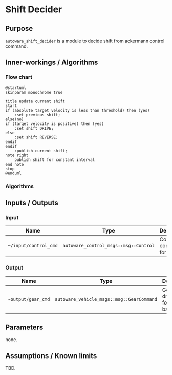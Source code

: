 # Shift Decider

## Purpose

`autoware_shift_decider` is a module to decide shift from ackermann control command.

## Inner-workings / Algorithms

### Flow chart

```plantuml
@startuml
skinparam monochrome true

title update current shift
start
if (absolute target velocity is less than threshold) then (yes)
    :set previous shift;
else(no)
if (target velocity is positive) then (yes)
    :set shift DRIVE;
else
    :set shift REVERSE;
endif
endif
    :publish current shift;
note right
    publish shift for constant interval
end note
stop
@enduml
```

### Algorithms

## Inputs / Outputs

### Input

| Name                  | Type                                  | Description                  |
| --------------------- | ------------------------------------- | ---------------------------- |
| `~/input/control_cmd` | `autoware_control_msgs::msg::Control` | Control command for vehicle. |

### Output

| Name               | Type                                      | Description                        |
| ------------------ | ----------------------------------------- | ---------------------------------- |
| `~output/gear_cmd` | `autoware_vehicle_msgs::msg::GearCommand` | Gear for drive forward / backward. |

## Parameters

none.

## Assumptions / Known limits

TBD.
